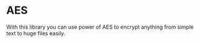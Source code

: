 # AES
With this library you can use power of AES to encrypt anything from simple text to huge files easily.
